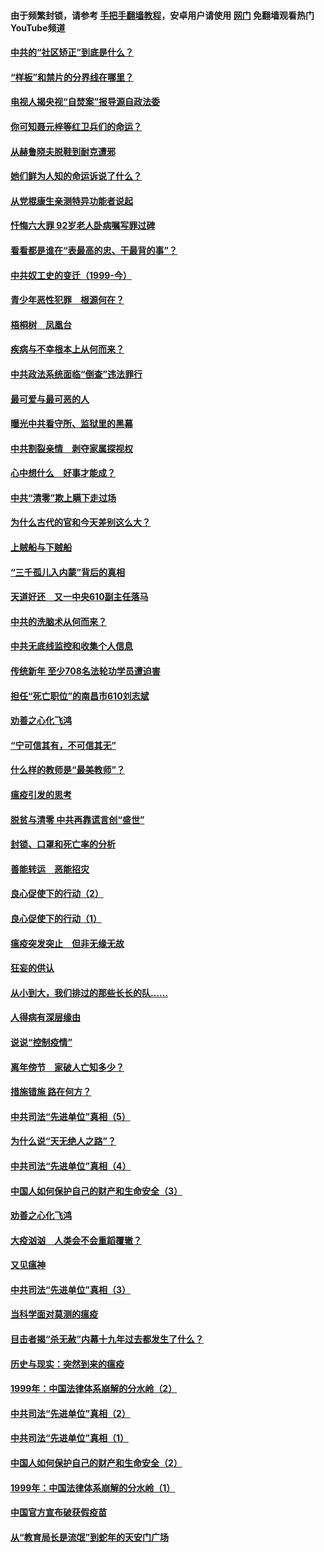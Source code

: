 #### 由于频繁封锁，请参考 [手把手翻墙教程](https://github.com/gfw-breaker/guides/wiki/)，安卓用户请使用 [网门](https://github.com/gfw-breaker/nogfw/blob/master/dl.md?t=04091500) 免翻墙观看热门YouTube频道 

#### [中共的“社区矫正”到底是什么？](../pages/19/422870.md?t=04091500) 

#### [“样板”和禁片的分界线在哪里？](../pages/19/422704.md?t=04091500) 

#### [电视人揭央视“自焚案”报导源自政法委](../pages/19/422770.md?t=04091500) 

#### [你可知聂元梓等红卫兵们的命运？](../pages/19/422848.md?t=04091500) 

#### [从赫鲁晓夫脱鞋到耐克遭邪](../pages/19/422826.md?t=04091500) 

#### [她们鲜为人知的命运诉说了什么？](../pages/19/422754.md?t=04091500) 

#### [从党棍康生亲测特异功能者说起](../pages/19/422657.md?t=04091500) 

#### [忏悔六大罪 92岁老人卧病嘱写罪过碑](../pages/19/422750.md?t=04091500) 

#### [看看都是谁在“表最高的忠、干最背的事”？](../pages/19/422703.md?t=04091500) 

#### [中共奴工史的变迁（1999-今）](../pages/19/422656.md?t=04091500) 

#### [青少年恶性犯罪　根源何在？](../pages/19/422449.md?t=04091500) 

#### [梧桐树　凤凰台](../pages/19/422442.md?t=04091500) 

#### [疾病与不幸根本上从何而来？](../pages/19/422438.md?t=04091500) 

#### [中共政法系统面临“倒查”违法罪行](../pages/19/422497.md?t=04091500) 

#### [最可爱与最可恶的人](../pages/19/422448.md?t=04091500) 

#### [曝光中共看守所、监狱里的黑幕](../pages/19/422390.md?t=04091500) 

#### [中共割裂亲情　剥夺家属探视权](../pages/19/422364.md?t=04091500) 

#### [心中想什么　好事才能成？](../pages/19/422318.md?t=04091500) 

#### [中共“清零”欺上瞒下走过场](../pages/19/422306.md?t=04091500) 

#### [为什么古代的官和今天差别这么大？](../pages/19/422228.md?t=04091500) 

#### [上贼船与下贼船](../pages/19/422276.md?t=04091500) 

#### [“三千孤儿入内蒙”背后的真相](../pages/19/422229.md?t=04091500) 

#### [天道好还　又一中央610副主任落马](../pages/19/422155.md?t=04091500) 

#### [中共的洗脑术从何而来？](../pages/19/422154.md?t=04091500) 

#### [中共无底线监控和收集个人信息](../pages/19/422039.md?t=04091500) 

#### [传统新年 至少708名法轮功学员遭迫害](../pages/19/421946.md?t=04091500) 

#### [担任“死亡职位”的南昌市610刘志斌](../pages/19/421957.md?t=04091500) 

#### [劝善之心化飞鸿](../pages/19/421164.md?t=04091500) 

#### [“宁可信其有，不可信其无”](../pages/19/421691.md?t=04091500) 

#### [什么样的教师是“最美教师”？](../pages/19/421755.md?t=04091500) 

#### [瘟疫引发的思考](../pages/19/421594.md?t=04091500) 

#### [脱贫与清零 中共再靠谎言创“盛世”](../pages/19/421590.md?t=04091500) 

#### [封锁、口罩和死亡率的分析](../pages/19/421495.md?t=04091500) 

#### [善能转运　恶能招灾](../pages/19/421334.md?t=04091500) 

#### [良心促使下的行动（2）](../pages/19/421361.md?t=04091500) 

#### [良心促使下的行动（1）](../pages/19/421302.md?t=04091500) 

#### [瘟疫突发突止　但非无缘无故](../pages/19/421281.md?t=04091500) 

#### [狂妄的供认](../pages/19/421199.md?t=04091500) 

#### [从小到大，我们排过的那些长长的队……](../pages/19/421243.md?t=04091500) 

#### [人得病有深层缘由](../pages/19/420864.md?t=04091500) 

#### [说说“控制疫情”](../pages/19/420831.md?t=04091500) 

#### [离年傍节　家破人亡知多少？](../pages/19/420563.md?t=04091500) 

#### [措施错施  路在何方？](../pages/19/420076.md?t=04091500) 

#### [中共司法“先进单位”真相（5）](../pages/19/419453.md?t=04091500) 

#### [为什么说“天无绝人之路”？](../pages/19/419618.md?t=04091500) 

#### [中共司法“先进单位”真相（4）](../pages/19/419452.md?t=04091500) 

#### [中国人如何保护自己的财产和生命安全（3）](../pages/19/419405.md?t=04091500) 

#### [劝善之心化飞鸿](../pages/19/418758.md?t=04091500) 

#### [大疫汹汹　人类会不会重蹈覆辙？](../pages/19/419691.md?t=04091500) 

#### [又见瘟神](../pages/19/419225.md?t=04091500) 

#### [中共司法“先进单位”真相（3）](../pages/19/419451.md?t=04091500) 

#### [当科学面对莫测的瘟疫](../pages/19/419625.md?t=04091500) 

#### [目击者揭“杀无赦”内幕十九年过去都发生了什么？](../pages/19/419617.md?t=04091500) 

#### [历史与现实：突然到来的瘟疫](../pages/19/419619.md?t=04091500) 

#### [1999年：中国法律体系崩解的分水岭（2）](../pages/19/419455.md?t=04091500) 

#### [中共司法“先进单位”真相（2）](../pages/19/419450.md?t=04091500) 

#### [中共司法“先进单位”真相（1）](../pages/19/419449.md?t=04091500) 

#### [中国人如何保护自己的财产和生命安全（2）](../pages/19/419404.md?t=04091500) 

#### [1999年：中国法律体系崩解的分水岭（1）](../pages/19/419454.md?t=04091500) 

#### [中国官方宣布破获假疫苗](../pages/19/419504.md?t=04091500) 

#### [从“教育局长是流氓”到蛇年的天安门广场](../pages/19/419470.md?t=04091500) 

